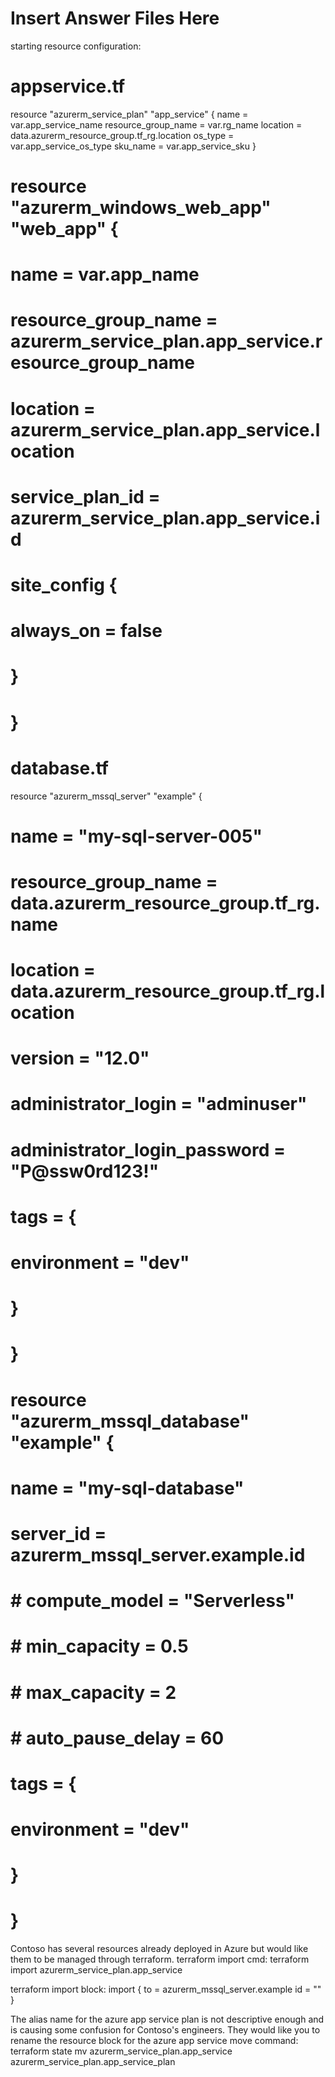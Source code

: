 # Insert Answer Files Here

starting resource configuration:

# appservice.tf
resource "azurerm_service_plan" "app_service" {
  name                = var.app_service_name
  resource_group_name = var.rg_name
  location            = data.azurerm_resource_group.tf_rg.location
  os_type             = var.app_service_os_type
  sku_name            = var.app_service_sku
}

# resource "azurerm_windows_web_app" "web_app" {
#   name                = var.app_name
#   resource_group_name = azurerm_service_plan.app_service.resource_group_name
#   location            = azurerm_service_plan.app_service.location
#   service_plan_id     = azurerm_service_plan.app_service.id


#   site_config {
#     always_on = false
#   }
# }

# database.tf

resource "azurerm_mssql_server" "example" {
#     name                         = "my-sql-server-005"
#     resource_group_name          = data.azurerm_resource_group.tf_rg.name
#     location                     = data.azurerm_resource_group.tf_rg.location
#     version                      = "12.0"
#     administrator_login          = "adminuser"
#     administrator_login_password = "P@ssw0rd123!"

#     tags = {
#         environment = "dev"
#     }
# }

# resource "azurerm_mssql_database" "example" {
#     name                = "my-sql-database"
#     server_id         = azurerm_mssql_server.example.id
#     # compute_model       = "Serverless"
#     # min_capacity        = 0.5
#     # max_capacity        = 2
#     # auto_pause_delay     = 60

#     tags = {
#         environment = "dev"
#     }
# }

Contoso has several resources already deployed in Azure but would like them to be managed through terraform.
terraform import cmd:
terraform import azurerm_service_plan.app_service

terraform import block:
import {
  to = azurerm_mssql_server.example
  id = ""
}

The alias name for the azure app service plan is not descriptive enough and is causing some confusion for Contoso's engineers. They would like you to rename the resource block for the azure app service
move command:
terraform state mv azurerm_service_plan.app_service azurerm_service_plan.app_service_plan
